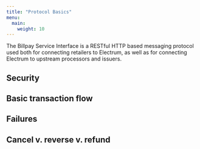 ```yaml
---
title: "Protocol Basics"
menu:
  main:
    weight: 10
---
```


The Billpay Service Interface is a RESTful HTTP based messaging protocol used both for connecting retailers to Electrum, as well as for connecting Electrum to upstream processors and issuers.

## Security

## Basic transaction flow

## Failures

## Cancel v. reverse v. refund
